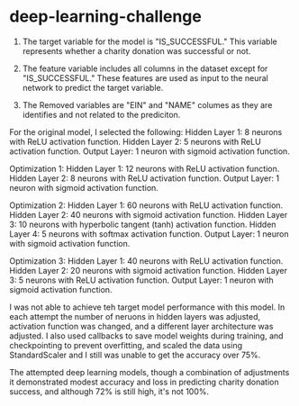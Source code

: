 # deep-learning-challenge

1. The target variable for the model is "IS_SUCCESSFUL." This variable represents whether a charity donation was successful or not.

2. The feature variable includes all columns in the dataset except for "IS_SUCCESSFUL." These features are used as input to the neural network to predict the target variable.

3. The Removed variables are "EIN" and "NAME" columes as they are identifies and not related to the prediciton. 

For the original model, I selected the following: 
Hidden Layer 1: 8 neurons with ReLU activation function.
Hidden Layer 2: 5 neurons with ReLU activation function.
Output Layer: 1 neuron with sigmoid activation function.

Optimization 1:
Hidden Layer 1: 12 neurons with ReLU activation function.
Hidden Layer 2: 8 neurons with ReLU activation function.
Output Layer: 1 neuron with sigmoid activation function.

Optimization 2:
Hidden Layer 1: 60 neurons with ReLU activation function.
Hidden Layer 2: 40 neurons with sigmoid activation function.
Hidden Layer 3: 10 neurons with hyperbolic tangent (tanh) activation function.
Hidden Layer 4: 5 neurons with softmax activation function.
Output Layer: 1 neuron with sigmoid activation function.

Optimization 3:
Hidden Layer 1: 40 neurons with ReLU activation function.
Hidden Layer 2: 20 neurons with sigmoid activation function.
Hidden Layer 3: 5 neurons with ReLU activation function.
Output Layer: 1 neuron with sigmoid activation function.

I was not able to achieve teh target model performance with this model. In each attempt the number of neruons in hidden layers was adjusted, activation function was changed, and a different layer architecture was adjusted. I also used callbacks to save model weights during training, and checkpointing to prevent overfitting, and scaled the data using StandardScaler and I still was unable to get the accuracy over 75%.

The attempted deep learning models, though a combination of adjustments it demonstrated modest accuracy and loss in predicting charity donation success, and although 72% is still high, it's not 100%.